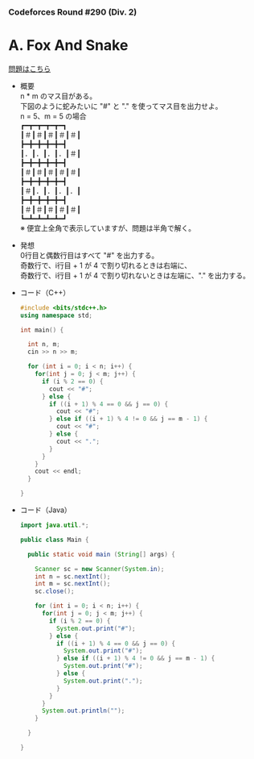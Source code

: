 ### Codeforces Round #290 (Div. 2)

# A. Fox And Snake

  [問題はこちら](https://codeforces.com/problemset/problem/510/A)
  
- 概要<br>
  n * m のマス目がある。<br>
  下図のように蛇みたいに "#" と "." を使ってマス目を出力せよ。<br>
  n = 5、m = 5 の場合<br>
  ┏━┳━┳━┳━┳━┓<br>
  ┃＃┃＃┃＃┃＃┃＃┃<br>
  ┣━╋━╋━╋━╋━┫<br>
  ┃．┃．┃．┃．┃＃┃<br>
  ┣━╋━╋━╋━╋━┫<br>
  ┃＃┃＃┃＃┃＃┃＃┃<br>
  ┣━╋━╋━╋━╋━┫<br>
  ┃＃┃．┃．┃．┃．┃<br>
  ┣━╋━╋━╋━╋━┫<br>
  ┃＃┃＃┃＃┃＃┃＃┃<br>
  ┗━┻━┻━┻━┻━┛<br>
  ※ 便宜上全角で表示していますが、問題は半角で解く。
  
  
- 発想<br>
  0行目と偶数行目はすべて "#" を出力する。<br>
  奇数行で、i行目 + 1 が 4 で割り切れるときは右端に、<br>
  奇数行で、i行目 + 1 が 4 で割り切れないときは左端に、"." を出力する。<br>
  
  
- コード（C++）

  ```cpp
  #include <bits/stdc++.h>
  using namespace std;

  int main() {

    int n, m;
    cin >> n >> m;

    for (int i = 0; i < n; i++) {
      for(int j = 0; j < m; j++) {
        if (i % 2 == 0) {
          cout << "#";
        } else {
          if ((i + 1) % 4 == 0 && j == 0) {
            cout << "#";
          } else if ((i + 1) % 4 != 0 && j == m - 1) {
            cout << "#";
          } else {
            cout << ".";
          }
        }
      }
      cout << endl;
    }

  }      
  ```
  
- コード（Java）

  ```java
  import java.util.*;

  public class Main {

    public static void main (String[] args) {

      Scanner sc = new Scanner(System.in);
      int n = sc.nextInt();
      int m = sc.nextInt();
      sc.close();

      for (int i = 0; i < n; i++) {
        for(int j = 0; j < m; j++) {
          if (i % 2 == 0) {
            System.out.print("#");
          } else {
            if ((i + 1) % 4 == 0 && j == 0) {
              System.out.print("#");
            } else if ((i + 1) % 4 != 0 && j == m - 1) {
              System.out.print("#");
            } else {
              System.out.print(".");
            }
          }
        }
        System.out.println("");
      }

    }

  }
  ```
    
